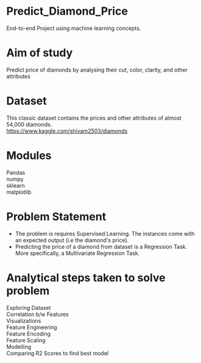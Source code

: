# Predict_Diamond_Price <br>

End-to-end Project using machine learning concepts.<br>

# Aim of study <br>

Predict price of diamonds by analysing their cut, color, clarity, and other attributes<br>

# Dataset <br>

This classic dataset contains the prices and other attributes of almost 54,000 diamonds. <br>
https://www.kaggle.com/shivam2503/diamonds

# Modules<br>

Pandas<br>
numpy <br>
sklearn <br>
matplotlib <br>

# Problem Statement <br>

- The problem is requires Supervised Learning. The instances come with an expected output (i.e the diamond's price).<br>
- Predicting the price of a diamond from dataset is a Regression Task. More specifically, a Multivariate Regression Task.<br>


# Analytical steps taken to solve problem

Exploring Dataset<br>
Correlation b/w Features<br>
Visualizations<br>
Feature Engineering<br>
Feature Encoding<br>
Feature Scaling<br>
Modelling <br>
Comparing R2 Scores to find best model <br>
